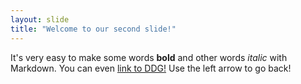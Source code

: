 ```yaml
---
layout: slide
title: "Welcome to our second slide!"
---
```

It's very easy to make some words **bold** and other words *italic* with Markdown. You can even [link to DDG!](https://duckduckgo.com)
Use the left arrow to go back!
